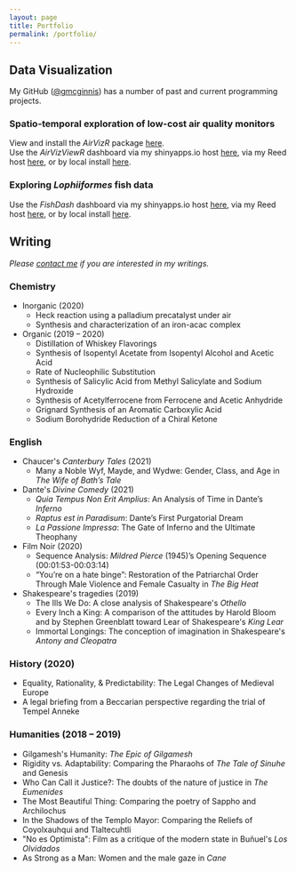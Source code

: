 ```yaml
---
layout: page
title: Portfolio
permalink: /portfolio/
---
```


## Data Visualization

My GitHub ([@gmcginnis](https://github.com/gmcginnis)) has a number of past and current programming projects.

### Spatio-temporal exploration of low-cost air quality monitors
View and install the _AirVizR_ package [here](https://github.com/gmcginnis/AirVizR).  
Use the _AirVizViewR_ dashboard via my shinyapps.io host [here](https://gmcginnis.shinyapps.io/airvizviewr/), via my Reed host [here](https://shiny.reed.edu/s/users/gmcginnis/AirVizViewR/), or by local install [here](https://github.com/gmcginnis/AirVizViewR).

### Exploring _Lophiiformes_ fish data
Use the _FishDash_ dashboard via my shinyapps.io host [here](https://gmcginnis.shinyapps.io/FishDash/), via my Reed host [here](https://shiny.reed.edu/s/users/gmcginnis/FishDash/), or by local install [here](https://github.com/gmcginnis/FishDash).

## Writing

_Please [contact me](mailto:gillian.a.mcginnis@gmail.com) if you are interested in my writings._

### Chemistry
* Inorganic (2020)
    + Heck reaction using a palladium precatalyst under air
    + Synthesis and characterization of an iron-acac complex
* Organic (2019 – 2020)
    + Distillation of Whiskey Flavorings
    + Synthesis of Isopentyl Acetate from Isopentyl Alcohol and Acetic Acid
    + Rate of Nucleophilic Substitution
    + Synthesis of Salicylic Acid from Methyl Salicylate and Sodium Hydroxide
    + Synthesis of Acetylferrocene from Ferrocene and Acetic Anhydride
    + Grignard Synthesis of an Aromatic Carboxylic Acid
    + Sodium Borohydride Reduction of a Chiral Ketone

### English
* Chaucer's _Canterbury Tales_ (2021)
    + Many a Noble Wyf, Mayde, and Wydwe: Gender, Class, and Age in _The Wife of Bath’s Tale_
* Dante's _Divine Comedy_ (2021)
    + _Quia Tempus Non Erit Amplius_: An Analysis of Time in Dante’s _Inferno_
    + _Raptus est in Paradisum_: Dante’s First Purgatorial Dream
    + _La Passione Impressa_: The Gate of Inferno and the Ultimate Theophany
* Film Noir (2020)
    + Sequence Analysis: _Mildred Pierce_ (1945)’s Opening Sequence (00:01:53-00:03:14)
    + “You’re on a hate binge”: Restoration of the Patriarchal Order Through Male Violence and Female Casualty in _The Big Heat_
* Shakespeare's tragedies (2019)
    + The Ills We Do: A close analysis of Shakespeare's _Othello_
    + Every Inch a King: A comparison of the attitudes by Harold Bloom and by Stephen Greenblatt toward Lear of Shakespeare's _King Lear_
    + Immortal Longings: The conception of imagination in Shakespeare's _Antony and Cleopatra_

### History (2020)
+ Equality, Rationality, & Predictability: The Legal Changes of Medieval Europe
+ A legal briefing from a Beccarian perspective regarding the trial of Tempel Anneke

### Humanities (2018 – 2019)
* Gilgamesh's Humanity: _The Epic of Gilgamesh_
* Rigidity vs. Adaptability: Comparing the Pharaohs of _The Tale of Sinuhe_ and Genesis
* Who Can Call it Justice?: The doubts of the nature of justice in _The Eumenides_
* The Most Beautiful Thing: Comparing the poetry of Sappho and Archilochus
* In the Shadows of the Templo Mayor: Comparing the Reliefs of Coyolxauhqui and Tlaltecuhtli
* "No es Optimista": Film as a critique of the modern state in Bu&ntilde;uel's _Los Olvidados_
* As Strong as a Man: Women and the male gaze in _Cane_
